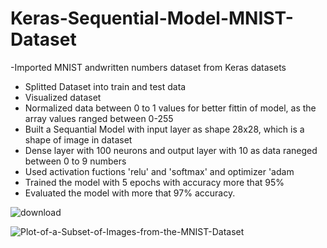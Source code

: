 # Keras-Sequential-Model-MNIST-Dataset

-Imported MNIST andwritten numbers dataset from Keras datasets
- Splitted Dataset into train and test data
- Visualized dataset
- Normalized data between 0 to 1 values for better fittin of model, as the array values ranged between 0-255 
- Built a Sequantial Model with input layer as shape 28x28, which is a shape of image in dataset
- Dense layer with 100 neurons and output layer with 10 as data raneged between 0 to 9 numbers
- Used activation fuctions 'relu' and 'softmax' and optimizer 'adam
- Trained the model with 5 epochs with accuracy more that 95%
- Evaluated the model with more that 97% accuracy.


![download](https://user-images.githubusercontent.com/34093998/86288313-2468e780-bc03-11ea-8179-6e135d33b6f8.jpg)


![Plot-of-a-Subset-of-Images-from-the-MNIST-Dataset](https://user-images.githubusercontent.com/34093998/86288439-5b3efd80-bc03-11ea-9b22-c8cca1864228.png)
